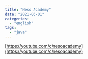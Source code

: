 ```yaml
---
title: "Neso Academy"
date: "2021-05-01"
categories:
  - "english"
tags:
  - "java"
---
```


[https://youtube.com/c/nesoacademy](https://youtube.com/c/nesoacademy)
